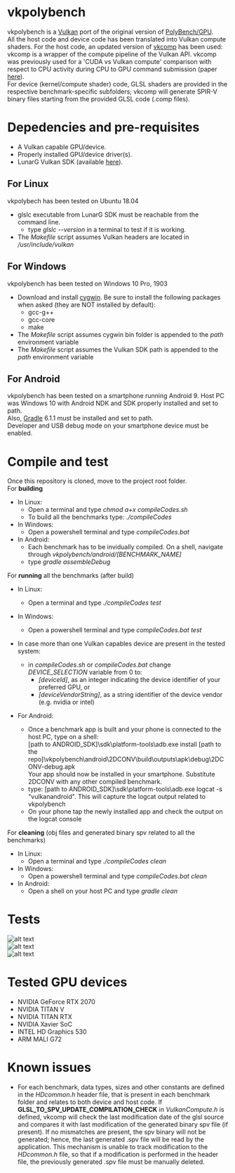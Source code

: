 # vkpolybench  

vkpolybench is a [Vulkan](https://www.khronos.org/vulkan/) port of the original version of [PolyBench/GPU](https://web.cse.ohio-state.edu/~pouchet.2/software/polybench/GPU/index.html).      
All the host code and device code has been translated into Vulkan compute shaders. For the host code, an updated version of [vkcomp](https://git.hipert.unimore.it/rcavicchioli/cpu_gpu_submission) has been used: vkcomp is a wrapper of the compute pipeline of the Vulkan API. vkcomp was previously used for a 'CUDA vs Vulkan compute' comparison with respect to CPU activity during CPU to GPU command submission (paper [here](https://drops.dagstuhl.de/opus/volltexte/2019/10759/pdf/LIPIcs-ECRTS-2019-22.pdf)).  
For device (kernel/compute shader) code, GLSL shaders are provided in the respective benchmark-specific subfolders; vkcomp will generate SPIR-V binary files starting from the provided GLSL code (.comp files).

# Depedencies and pre-requisites 
* A Vulkan capable GPU/device.  
* Properly installed GPU/device driver(s).  
* LunarG Vulkan SDK (available [here](https://www.lunarg.com/vulkan-sdk/)).

## For Linux 
vkpolybech has been tested on Ubuntu 18.04  
* glslc executable from LunarG SDK must be reachable from the command line.  
    * type *glslc --version* in a terminal to test if it is working.
* The *Makefile* script assumes Vulkan headers are located in */usr/include/vulkan*

## For Windows 
vkpolybench has been tested on Windows 10 Pro, 1903  
* Download and install [cygwin](https://www.cygwin.com/). Be sure to install the following packages when asked (they are NOT installed by default):  
    * gcc-g++
    * gcc-core
    * make
* The *Makefile* script assumes cygwin bin folder is appended to the *path* environment variable
* The *Makefile* script assumes the Vulkan SDK path is appended to the *path* environment variable

## For Android
vkpolybench has been tested on a smartphone running Android 9. Host PC was Windows 10 with Android NDK and SDK properly installed and set to path.    
Also, [Gradle](https://gradle.org/) 6.1.1 must be installed and set to path.  
Developer and USB debug mode on your smartphone device must be enabled. 

# Compile and test

Once this repository is cloned, move to the project root folder.  
For **building**  
* In Linux:
    * Open a terminal and type *chmod a+x compileCodes.sh*  
    * To build all the benchmarks type: *./compileCodes*
* In Windows:
    * Open a powershell terminal and type *compileCodes.bat*  
* In Android:
    * Each benchmark has to be invidually compiled. On a shell, navigate through *vkpolybench/android/[BENCHMARK_NAME]*
    * type *gradle assembleDebug*  
    
For **running** all the benchmarks (after build)
* In Linux:
    * Open a terminal and type *./compileCodes test*
* In Windows:
    * Open a powershell terminal and type *compileCodes.bat test*  
      
* In case more than one Vulkan capables device are present in the tested system:  
    * in *compileCodes.sh* or *compileCodes.bat* change *DEVICE_SELECTION* variable from 0 to:   
        * *[deviceId]*, as an integer indicating the device identifier of your preferred GPU, or   
        * *[deviceVendorString]*, as a string identifier of the device vendor (e.g. nvidia or intel)  

* For Android:
    * Once a benchmark app is built and your phone is connected to the host PC, type on a shell:  
    [path to ANDROID_SDK]\sdk\platform-tools\adb.exe install [path to the repo]\vkpolybench\android\2DCONV\build\outputs\apk\debug\2DCONV-debug.apk  
    Your app should now be installed in your smartphone. Substitute 2DCONV with any other compiled benchmark.  
    * type: [path to ANDROID_SDK]\sdk\platform-tools\adb.exe logcat -s "vulkanandroid". This will capture the logcat output related to vkpolybench   
    * On your phone tap the newly installed app and check the output on the logcat console   

For **cleaning** (obj files and generated binary spv related to all the benchmarks)
* In Linux:
    * Open a terminal and type *./compileCodes clean*
* In Windows:
    * Open a powershell terminal and type *compileCodes.bat clean*
* In Android:
    * Open a shell on your host PC and type *gradle clean*  

# Tests

![alt text](https://git.hipert.unimore.it/ncapodieci/vkpolybench/raw/vkpolyandroid/vkpolyimgs/ubuntutests.png)  
![alt text](https://git.hipert.unimore.it/ncapodieci/vkpolybench/raw/vkpolyandroid/vkpolyimgs/wintests.png)  
![alt text](https://git.hipert.unimore.it/ncapodieci/vkpolybench/raw/vkpolyandroid/vkpolyimgs/androidtests.png)  

# Tested GPU devices

* NVIDIA GeForce RTX 2070
* NVIDIA TITAN V
* NVIDIA TITAN RTX
* NVIDIA Xavier SoC 
* INTEL HD Graphics 530
* ARM MALI G72

# Known issues

* For each benchmark, data types, sizes and other constants are defined in the *HDcommon.h* header file, that is present in each benchmark folder and relates to both 
device and host code. 
If **GLSL_TO_SPV_UPDATE_COMPILATION_CHECK** in *VulkanCompute.h* is defined, vkcomp will check the last modification date
of the glsl source and compares it with last modification of the generated binary spv file (if present). If no mismatches are present, the spv binary will not be 
generated; hence, the last generated .spv file will be read by the application. This mechanism is unable to track modification to the *HDcommon.h* file, so that
if a modification is performed in the header file, the previously generated .spv file must be manually deleted.  


